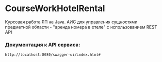 # CourseWorkHotelRental
Курсовая работа ЯП на Java. АИС для управления сущностями предметной области - "аренда номера в отеле" с использованием REST API

### Документация к API сервиса:

```http://localhost:8080/swagger-ui/index.html#```
